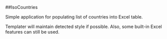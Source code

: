 ##IsoCountries

Simple application for populating list of countries into Excel table.

Templater will maintain detected style if possible. Also, some built-in Excel features can still be used.

